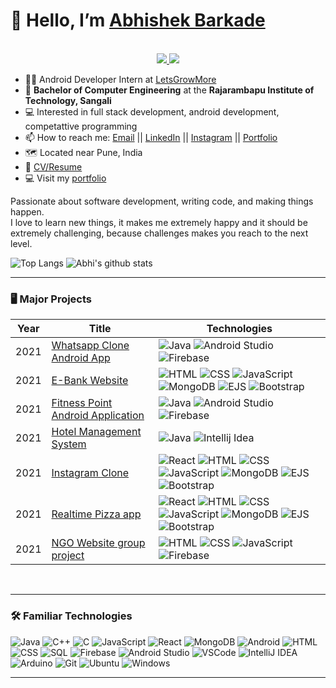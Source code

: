 <!---
abhibarkade111/abhibarkade111 is a ✨ special ✨ repository because its `README.md` (this file) appears on your GitHub profile.
You can click the Preview link to take a look at your changes.
--->

# 👋 Hello, I’m [Abhishek Barkade](https://github.com/abhibarkade111)
<!-- https://shields.io/ -->
<p align="center"><br/>
 <a href="https://www.linkedin.com/in/abhishek-barkade-350b331a1/">
  <img src="https://img.shields.io/badge/linkedin-Abhishek%20Barkade-blue?style=flat-square&logo=linkedin">
 </a>
 <a href="mailto:abhibarkade111@gmail.com">
  <img src="https://img.shields.io/badge/Email-abhibarkade111%40gmail.com-red?style=flat-square&logo=gmail&logoColor=white">
 </a>
</p>

- 👨‍💼 Android Developer Intern at [LetsGrowMore](https://letsgrowmore.in/ "LetsGrowMore Official Website")
- 📄 **Bachelor of Computer Engineering** at the **Rajarambapu Institute of Technology, Sangali**
- 💻 Interested in full stack development, android development, competattive programming
- 📫 How to reach me: [Email](mailto:abhibarkade111@gmail.com "abhibarkade111@gmail.com") || [LinkedIn](https://www.linkedin.com/in/abhishek-barkade-350b331a1/ "abhishek-barkade-350b331a1") || [Instagram](https://www.instagram.com/abhi.barkade/ "abhi-barkade") || [Portfolio](https://abhi-barkade.web.app/ "Abhishek Barkade")
- 🗺️ Located near Pune, India
- 📝 [CV/Resume](https://github.com/abhibarkade111/abhibarkade111/blob/main/Abhishek%20Barkade%20Resume.pdf "CV/Resume")
- 💻 Visit my [portfolio](https://abhi-barkade.web.app/ "Abhishek Barkade")

Passionate about software development, writing code, and making things happen.
<br>
I love to learn new things, it makes me extremely happy and it should be extremely challenging, because challenges makes you reach to the next level.
<br>
<!-- https://github.com/anuraghazra/github-readme-stats -->
![Top Langs](https://github-readme-stats.vercel.app/api/top-langs/?username=abhibarkade111&theme=tokyonight&count_private=true&langs_count=8&layout=compact&hide=ASP.NET,ShaderLab,c,Jupyter%20Notebook)
![Abhi's github stats](https://github-readme-stats.vercel.app/api/?username=abhibarkade111&show_icons=true&theme=tokyonight&count_private=true&hide_rank=true&line_height=24) <!--&hide=contribs -->
<br>

---

### 🖥️ Major Projects
<!-- table -->
| Year | Title                                    | Technologies                           |
|------|------------------------------------------|----------------------------------------|
| 2021 | [Whatsapp Clone Android App](https://github.com/abhibarkade111/Whatsapp-clone-Android-App "Project Repo") | ![Java](https://img.shields.io/badge/-Java-black?style=flat-square&logo=java&logoColor=red) ![Android Studio](https://img.shields.io/badge/-Android%20Studio-black?style=flat-square&logo=androidstudio) ![Firebase](https://img.shields.io/badge/-Firebase-black?style=flat-square&logo=firebase) |
| 2021 | [E-Bank Website](https://github.com/abhibarkade111/new-e-bank-Spark-Foundation-Internship "Bank Website") | ![HTML](https://img.shields.io/badge/-HTML5-black?style=flat-square&logo=html5) ![CSS](https://img.shields.io/badge/-CSS3-black?style=flat-square&logo=css3) ![JavaScript](https://img.shields.io/badge/-JavaScript-black?style=flat-square&logo=javascript) ![MongoDB](https://img.shields.io/badge/-MongoDB-black?style=flat-square&logo=mongodb) ![EJS](https://img.shields.io/badge/-ejs-black?style=flat-square&logo=ejs) ![Bootstrap](https://img.shields.io/badge/-Bootstrap-black?style=flat-square&logo=bootstrap) |
| 2021 | [Fitness Point Android Application](https://github.com/abhibarkade111/Fitness-Point "Fitness Point Android App") | ![Java](https://img.shields.io/badge/-Java-black?style=flat-square&logo=java&logoColor=red) ![Android Studio](https://img.shields.io/badge/-Android%20Studio-black?style=flat-square&logo=androidstudio) ![Firebase](https://img.shields.io/badge/-Firebase-black?style=flat-square&logo=firebase) |
| 2021 | [Hotel Management System](https://github.com/abhibarkade111/InternshipJavaProject "Hotel Management System Desktop Application") | ![Java](https://img.shields.io/badge/-Java-black?style=flat-square&logo=java&logoColor=red) ![Intellij Idea](https://img.shields.io/badge/-IntelliJ%20IDEA-black?style=flat-square&logo=intellijidea)|
| 2021 | [Instagram Clone](https://github.com/abhibarkade111/instagram-clone-mern  "Instagram clone") | ![React](https://img.shields.io/badge/-React-black?style=flat-square&logo=react) ![HTML](https://img.shields.io/badge/-HTML5-black?style=flat-square&logo=html5) ![CSS](https://img.shields.io/badge/-CSS3-black?style=flat-square&logo=css3) ![JavaScript](https://img.shields.io/badge/-JavaScript-black?style=flat-square&logo=javascript) ![MongoDB](https://img.shields.io/badge/-MongoDB-black?style=flat-square&logo=mongodb) ![EJS](https://img.shields.io/badge/-ejs-black?style=flat-square&logo=ejs) ![Bootstrap](https://img.shields.io/badge/-Bootstrap-black?style=flat-square&logo=bootstrap) |
| 2021 | [Realtime Pizza app](https://github.com/abhibarkade111/realtime-pizza-app-node-mongo  "Realtime pizza order app") | ![React](https://img.shields.io/badge/-React-black?style=flat-square&logo=react) ![HTML](https://img.shields.io/badge/-HTML5-black?style=flat-square&logo=html5) ![CSS](https://img.shields.io/badge/-CSS3-black?style=flat-square&logo=css3) ![JavaScript](https://img.shields.io/badge/-JavaScript-black?style=flat-square&logo=javascript) ![MongoDB](https://img.shields.io/badge/-MongoDB-black?style=flat-square&logo=mongodb) ![EJS](https://img.shields.io/badge/-ejs-black?style=flat-square&logo=ejs) ![Bootstrap](https://img.shields.io/badge/-Bootstrap-black?style=flat-square&logo=bootstrap) |
| 2021 | [NGO Website group project](https://github.com/abhibarkade111/NGO-web-app-project) | ![HTML](https://img.shields.io/badge/-HTML5-black?style=flat-square&logo=html5) ![CSS](https://img.shields.io/badge/-CSS3-black?style=flat-square&logo=css3) ![JavaScript](https://img.shields.io/badge/-JavaScript-black?style=flat-square&logo=javascript) ![Firebase](https://img.shields.io/badge/-Firebase-black?style=flat-square&logo=firebase) |
<br>

---

### 🛠️ Familiar Technologies
![Java](https://img.shields.io/badge/-Java-black?style=flat-square&logo=java&logoColor=red)
![C++](https://img.shields.io/badge/-C%2B%2B-black?style=flat-square&logo=c%2B%2B)
![C](https://img.shields.io/badge/-C-black?style=flat-square&logo=c)
![JavaScript](https://img.shields.io/badge/-JavaScript-black?style=flat-square&logo=javascript)
![React](https://img.shields.io/badge/-React-black?style=flat-square&logo=react)
![MongoDB](https://img.shields.io/badge/-MongoDB-black?style=flat-square&logo=mongodb)
![Android](https://img.shields.io/badge/-Android-black?style=flat-square&logo=android)
![HTML](https://img.shields.io/badge/-HTML5-black?style=flat-square&logo=html5)
![CSS](https://img.shields.io/badge/-CSS3-black?style=flat-square&logo=css3)
![SQL](https://img.shields.io/badge/-SQL-black?style=flat-square&logo=postgresql&logoColor=blue)
![Firebase](https://img.shields.io/badge/-Firebase-black?style=flat-square&logo=firebase)
![Android Studio](https://img.shields.io/badge/-Android%20Studio-black?style=flat-square&logo=androidstudio)
![VSCode](https://img.shields.io/badge/-VSCode-black?style=flat-square&logo=visualstudiocode&logoColor=blue)
![IntelliJ IDEA](https://img.shields.io/badge/-IntelliJ%20IDEA-black?style=flat-square&logo=intellijidea)
![Arduino](https://img.shields.io/badge/-Arduino-black?style=flat-square&logo=arduino)
![Git](https://img.shields.io/badge/-Git-black?style=flat-square&logo=git)
![Ubuntu](https://img.shields.io/badge/-Ubuntu-black?style=flat-square&logo=ubuntu)
![Windows](https://img.shields.io/badge/-Windows-black?style=flat-square&logo=windows&logoColor=blue)

---


